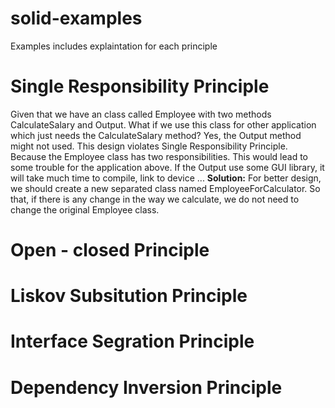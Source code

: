 # solid-examples
Examples includes explaintation for each principle
# Single Responsibility Principle
Given that we have an class called Employee with two methods CalculateSalary and Output. What if we use this class for other application which just needs the CalculateSalary method? Yes, the Output method might not used. This design violates Single Responsibility Principle. Because the Employee class has two responsibilities. This would lead to some trouble for the application above. If the Output use some GUI library, it will take much time to compile, link to device ...
<b>Solution:</b> For better design, we should create a new separated class named EmployeeForCalculator. So that, if there is any change in the way we calculate, we do not need to change the original Employee class.
# Open - closed Principle

# Liskov Subsitution Principle

# Interface Segration Principle

# Dependency Inversion Principle
